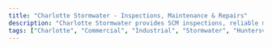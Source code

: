 ```yaml
---
title: "Charlotte Stormwater - Inspections, Maintenance & Repairs"
description: "Charlotte Stormwater provides SCM inspections, reliable maintenance, and cost-effective repairs to keep stormwater systems safe, compliant, and flood-free across the Charlotte metro area."
tags: ["Charlotte", "Commercial", "Industrial", "Stormwater", "Huntersville", "Monroe", "Matthews", "Concord", "Greensboro", "Mecklenburg County"]
---
```

